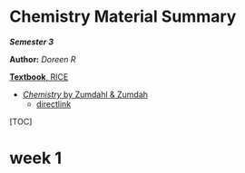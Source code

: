 Chemistry Material Summary
==============

***Semester 3***

**Author:** *Doreen R*

[**Textbook**, RICE](https://cnx.org/contents/4539ae23-1ccc-421e-9b25-843acbb6c4b0)

* [*Chemistry* by Zumdahl & Zumdah](http://booksdescr.org/item/index.php?md5=E9599206F16E276A16FE731A48B09D1F)
  * [directlink](http://download.library1.org/main/458000/e9599206f16e276a16fe731a48b09d1f/Steven%20S.%20Zumdahl%2C%20Susan%20A.%20Zumdahl%20-%20Chemistry-Brooks%20Cole%20%282008%29.pdf)

[TOC]

# week 1
